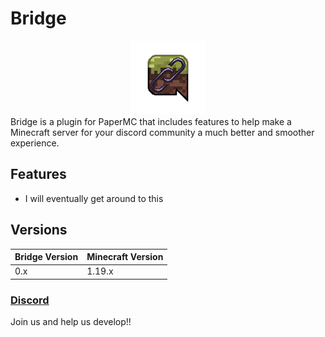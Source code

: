 # Bridge
<center>
<img src="/assets/logo.png"></img>
</center>
Bridge is a plugin for PaperMC that includes features to help make a Minecraft server for your discord community a much better and smoother experience.

## Features
- I will eventually get around to this

## Versions
| Bridge Version | Minecraft Version |
|----------------|-------------------|
| 0.x            | 1.19.x

### [Discord](https://discord.gg/cHpVkgsEdP)
Join us and help us develop!!
